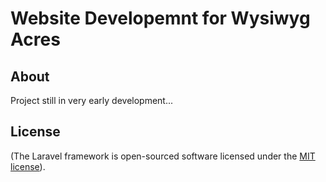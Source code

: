 # Website Developemnt for Wysiwyg Acres


## About
Project still in very early development...

## License

(The Laravel framework is open-sourced software licensed under the [MIT license](https://opensource.org/licenses/MIT)).
